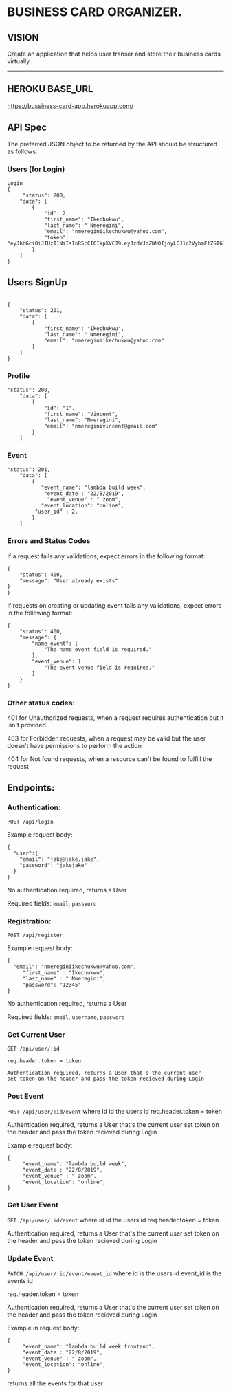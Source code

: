 # BUSINESS CARD ORGANIZER.

## VISION

Create an application that helps user transer and store their business cards virtually.

---

## HEROKU BASE_URL

https://bussiness-card-app.herokuapp.com/

## API Spec

The preferred JSON object to be returned by the API should be structured as follows:

### Users (for Login)

```source-json
Login
{
     "status": 200,
    "data": [
        {
            "id": 2,
            "first_name": "Ikechukwu",
            "last_name": " Nmeregini",
            "email": "nmereginiikechukwu@yahoo.com",
            "token": "eyJhbGciOiJIUzI1NiIsInR5cCI6IkpXVCJ9.eyJzdWJqZWN0IjoyLCJ1c2VybmFtZSI6Im5tZXJlZ2luaWlrZWNodWt3dUB5YWhvby5jb20iLCJpYXQiOjE1NjQ0MjUzMjgsImV4cCI6MTU2NDUxMTcyOH0.6_njjykrIyMgqctr0hDvKYi8kuyPoHoHz3TFAV2PgrE"
        }
    ]
}

```

## Users SignUp
```

{
    "status": 201,
    "data": [
        {
            "first_name": "Ikechukwu",
            "last_name": " Nmeregini",
            "email": "nmereginiikechukwu@yahoo.com"
        }
    ]
}
```

### Profile

```source-json
"status": 200,
    "data": [
        {
            "id": "1",
            "first_name": "Vincent",
            "last_name": "Nmeregini",
            "email": "nmereginivincent@gmail.com"
        }
    ]
```

### Event 

```source-json
"status": 201,
    "data": [
        {
           "event_name": "lambda build week",
	        "event_date : "22/8/2019",
	         "event_venue" : " zoom",
	       "event_location": "online",
         "user_id" : 2,
        }
    ]
```


### Errors and Status Codes

If a request fails any validations, expect errors in the following format:

```source-json
{
    "status": 400,
    "message": "User already exists"
}
}
```

If requests on creating or updating event fails any validations, expect errors in the following format:

```source-json
{
    "status": 400,
    "message": {
        "name_event": [
            "The name event field is required."
        ],
        "event_venue": [
            "The event venue field is required."
        ]
    }
}
```

### Other status codes:

401 for Unauthorized requests, when a request requires authentication but it isn't provided

403 for Forbidden requests, when a request may be valid but the user doesn't have permissions to perform the action

404 for Not found requests, when a resource can't be found to fulfill the request

## Endpoints:
### Authentication:

`POST /api/login`

Example request body:

```source-json
{
  "user":{
    "email": "jake@jake.jake",
    "password": "jakejake"
  }
}
```

No authentication required, returns a User

Required fields: `email`, `password`

### Registration:

`POST /api/register`

Example request body:

```source-json
{
  "email": "nmereginiikechukwu@yahoo.com",
	 "first_name" : "Ikechukwu",
	 "last_name" : " Nmeregini",
	 "password": "12345"
}
```

No authentication required, returns a User

Required fields: `email`, `username`, `password`

### Get Current User

`GET /api/user/:id`

```source-json
req.header.token = token

Authentication required, returns a User that's the current user
set token on the header and pass the token recieved during Login

```

### Post Event
`POST /api/user/:id/event`
where id id the users id
req.header.token = token

Authentication required, returns a User that's the current user
set token on the header and pass the token recieved during Login

Example request body:

```source-json
{
  	 "event_name": "lambda build week",
	 "event_date : "22/8/2019",
	 "event_venue" : " zoom",
	 "event_location": "online",
}
```

### Get User Event
`GET /api/user/:id/event`
where id id the users id
req.header.token = token

Authentication required, returns a User that's the current user
set token on the header and pass the token recieved during Login

### Update Event
`PATCH /api/user/:id/event/event_id`
where id is the users id
event_id is the events id

req.header.token = token

Authentication required, returns a User that's the current user
set token on the header and pass the token recieved during Login

Example in request body:
```source-json
{
  	 "event_name": "lambda build week frontend",
	 "event_date : "22/8/2019",
	 "event_venue" : " zoom",
	 "event_location": "online",
}
```
returns all the events for that user
